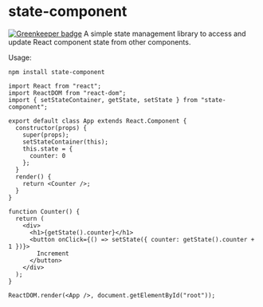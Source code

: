# state-component

[![Greenkeeper badge](https://badges.greenkeeper.io/viankakrisna/state-component.svg)](https://greenkeeper.io/)
A simple state management library to access and update React component state from other components.

Usage:

`npm install state-component`
```
import React from "react";
import ReactDOM from "react-dom";
import { setStateContainer, getState, setState } from "state-component";

export default class App extends React.Component {
  constructor(props) {
    super(props);
    setStateContainer(this);
    this.state = {
      counter: 0
    };
  }
  render() {
    return <Counter />;
  }
}

function Counter() {
  return (
    <div>
      <h1>{getState().counter}</h1>
      <button onClick={() => setState({ counter: getState().counter + 1 })}>
        Increment
      </button>
    </div>
  );
}

ReactDOM.render(<App />, document.getElementById("root"));

```
